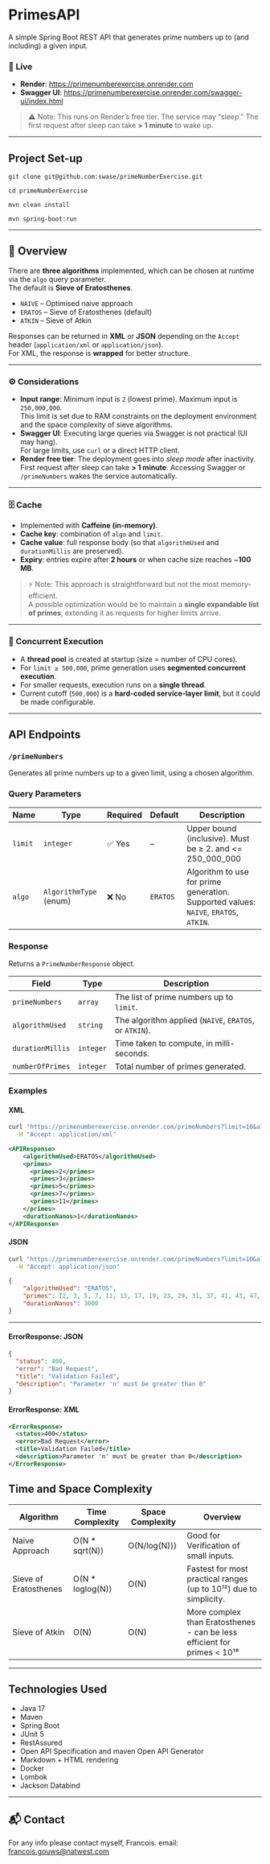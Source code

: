 # PrimesAPI
A simple Spring Boot REST API that generates prime numbers up to (and including) a given input.

### 🔗 Live
- **Render**: https://primenumberexercise.onrender.com
- **Swagger UI**: https://primenumberexercise.onrender.com/swagger-ui/index.html

> ⚠️ Note: This runs on Render’s free tier. The service may “sleep.” The first request after sleep can take **> 1 minute** to wake up.
---

## Project Set-up
```
git clone git@github.com:swase/primeNumberExercise.git

cd primeNumberExercise

mvn clean install

mvn spring-boot:run
```

---
## 🧠 Overview

There are **three algorithms** implemented, which can be chosen at runtime via the `algo` query parameter.  
The default is **Sieve of Eratosthenes**.

- `NAIVE` – Optimised naive approach
- `ERATOS` – Sieve of Eratosthenes (default)
- `ATKIN` – Sieve of Atkin

Responses can be returned in **XML** or **JSON** depending on the `Accept` header (`application/xml` or `application/json`).  
For XML, the response is **wrapped** for better structure.

---

### ⚙️ Considerations

- **Input range**: Minimum input is `2` (lowest prime). Maximum input is `250,000,000`.  
  This limit is set due to RAM constraints on the deployment environment and the space complexity of sieve algorithms.
- **Swagger UI**: Executing large queries via Swagger is not practical (UI may hang).  
  For large limits, use `curl` or a direct HTTP client.
- **Render free tier**: The deployment goes into *sleep mode* after inactivity.  
  First request after sleep can take **> 1 minute**. Accessing Swagger or `/primeNumbers` wakes the service automatically.

---

### 🗄️ Cache

- Implemented with **Caffeine (in-memory)**.
- **Cache key**: combination of `algo` and `limit`.
- **Cache value**: full response body (so that `algorithmUsed` and `durationMillis` are preserved).
- **Expiry**: entries expire after **2 hours** or when cache size reaches ~**100 MB**.

> ⚡️ Note: This approach is straightforward but not the most memory-efficient.  
> A possible optimization would be to maintain a **single expandable list of primes**, extending it as requests for higher limits arrive.

---

### 🧵 Concurrent Execution

- A **thread pool** is created at startup (size = number of CPU cores).
- For `limit ≥ 500,000`, prime generation uses **segmented concurrent execution**.
- For smaller requests, execution runs on a **single thread**.
- Current cutoff (`500,000`) is a **hard-coded service-layer limit**, but it could be made configurable.

---

## API Endpoints

### `/primeNumbers`
Generates all prime numbers up to a given limit, using a chosen algorithm.

### Query Parameters

| Name   | Type                         | Required    | Default  | Description                                                                          |
|--------|------------------------------|-------------|----------|--------------------------------------------------------------------------------------|
| `limit` | `integer`                    | ✅ Yes       | –        | Upper bound (inclusive). Must be ≥ 2. and <= 250_000_000                             |
| `algo`  | `AlgorithmType` (enum)       | ❌ No        | `ERATOS` | Algorithm to use for prime generation. Supported values: `NAIVE`, `ERATOS`, `ATKIN`. |

### Response

Returns a `PrimeNumberResponse` object.

| Field           | Type      | Description                                            |
|-----------------|-----------|--------------------------------------------------------|
| `primeNumbers`  | `array`   | The list of prime numbers up to `limit`.               |
| `algorithmUsed` | `string`  | The algorithm applied (`NAIVE`, `ERATOS`, or `ATKIN`). |
| `durationMillis` | `integer` | Time taken to compute, in milli-seconds.               |
| `numberOfPrimes` | `integer` | Total number of primes generated.                      | 

### Examples

#### XML
```bash
curl "https://primenumberexercise.onrender.com/primeNumbers?limit=10&algo=ERATOS" \
  -H "Accept: application/xml"
```
```xml
<APIResponse>
    <algorithmUsed>ERATOS</algorithmUsed>
    <primes>
      <primes>2</primes>
      <primes>3</primes>
      <primes>5</primes>
      <primes>7</primes>
      <primes>11</primes>
    </primes>
    <durationNanos>1</durationNanos>
</APIResponse>
```

#### JSON
```bash
curl "https://primenumberexercise.onrender.com/primeNumbers?limit=10&algo=ERATOS" \
  -H "Accept: application/json"
```

```json
{
    "algorithmUsed": "ERATOS",
    "primes": [2, 3, 5, 7, 11, 13, 17, 19, 23, 29, 31, 37, 41, 43, 47, 53, 59, 61, 67, 71, 73, 79, 83, 89, 97],
    "durationNanos": 3000
}
```
---

#### ErrorResponse: JSON
```json
{
  "status": 400,
  "error": "Bad Request",
  "title": "Validation Failed",
  "description": "Parameter 'n' must be greater than 0"
}
```

#### ErrorResponse: XML
```xml
<ErrorResponse>
  <status>400</status>
  <error>Bad Request</error>
  <title>Validation Failed</title>
  <description>Parameter 'n' must be greater than 0</description>
</ErrorResponse>
```

## Time and Space Complexity

| Algorithm             | Time Complexity  | Space Complexity | Overview                                                                  |
|-----------------------|------------------|------------------|---------------------------------------------------------------------------|
| Naive Approach        | O(N * sqrt(N))   | O(N/log(N)))     | Good for Verification of small inputs.                                    |
| Sieve of Eratosthenes | O(N * loglog(N)) | O(N)             | Fastest for most practical ranges (up to 10¹²) due to simplicity.         |
| Sieve of Atkin        | O(N)             | O(N)             | More complex than Eratosthenes - can be less efficient for primes <  10¹⁸ |

---

## Technologies Used

- Java 17
- Maven
- Spring Boot
- JUnit 5
- RestAssured
- Open API Specification and maven Open API Generator
- Markdown + HTML rendering
- Docker
- Lombok
- Jackson Databind
---

## 📬 Contact
For any info please contact myself, Francois. email: francois.gouws@natwest.com
